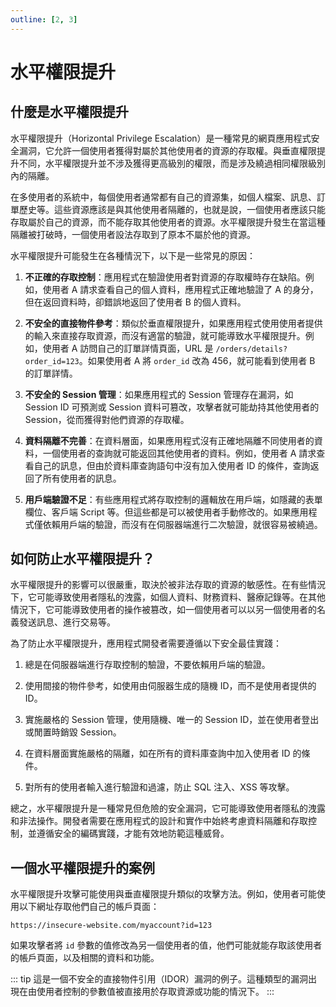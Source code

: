 ```yaml
---
outline: [2, 3]
---
```


# 水平權限提升

## 什麼是水平權限提升

水平權限提升（Horizontal Privilege Escalation）是一種常見的網頁應用程式安全漏洞，它允許一個使用者獲得對屬於其他使用者的資源的存取權。與垂直權限提升不同，水平權限提升並不涉及獲得更高級別的權限，而是涉及繞過相同權限級別內的隔離。

在多使用者的系統中，每個使用者通常都有自己的資源集，如個人檔案、訊息、訂單歷史等。這些資源應該是與其他使用者隔離的，也就是說，一個使用者應該只能存取屬於自己的資源，而不能存取其他使用者的資源。水平權限提升發生在當這種隔離被打破時，一個使用者設法存取到了原本不屬於他的資源。

水平權限提升可能發生在各種情況下，以下是一些常見的原因：

1. **不正確的存取控制**：應用程式在驗證使用者對資源的存取權時存在缺陷。例如，使用者 A 請求查看自己的個人資料，應用程式正確地驗證了 A 的身分，但在返回資料時，卻錯誤地返回了使用者 B 的個人資料。

2. **不安全的直接物件參考**：類似於垂直權限提升，如果應用程式使用使用者提供的輸入來直接存取資源，而沒有適當的驗證，就可能導致水平權限提升。例如，使用者 A 訪問自己的訂單詳情頁面，URL 是 `/orders/details?order_id=123`。如果使用者 A 將 `order_id` 改為 456，就可能看到使用者 B 的訂單詳情。

3. **不安全的 Session 管理**：如果應用程式的 Session 管理存在漏洞，如 Session ID 可預測或 Session 資料可篡改，攻擊者就可能劫持其他使用者的 Session，從而獲得對他們資源的存取權。

4. **資料隔離不完善**：在資料層面，如果應用程式沒有正確地隔離不同使用者的資料，一個使用者的查詢就可能返回其他使用者的資料。例如，使用者 A 請求查看自己的訊息，但由於資料庫查詢語句中沒有加入使用者 ID 的條件，查詢返回了所有使用者的訊息。

5. **用戶端驗證不足**：有些應用程式將存取控制的邏輯放在用戶端，如隱藏的表單欄位、客戶端 Script 等。但這些都是可以被使用者手動修改的。如果應用程式僅依賴用戶端的驗證，而沒有在伺服器端進行二次驗證，就很容易被繞過。

## 如何防止水平權限提升？

水平權限提升的影響可以很嚴重，取決於被非法存取的資源的敏感性。在有些情況下，它可能導致使用者隱私的洩露，如個人資料、財務資料、醫療記錄等。在其他情況下，它可能導致使用者的操作被篡改，如一個使用者可以以另一個使用者的名義發送訊息、進行交易等。

為了防止水平權限提升，應用程式開發者需要遵循以下安全最佳實踐：

1. 總是在伺服器端進行存取控制的驗證，不要依賴用戶端的驗證。

2. 使用間接的物件參考，如使用由伺服器生成的隨機 ID，而不是使用者提供的 ID。

3. 實施嚴格的 Session 管理，使用隨機、唯一的 Session ID，並在使用者登出或閒置時銷毀 Session。

4. 在資料層面實施嚴格的隔離，如在所有的資料庫查詢中加入使用者 ID 的條件。

5. 對所有的使用者輸入進行驗證和過濾，防止 SQL 注入、XSS 等攻擊。

總之，水平權限提升是一種常見但危險的安全漏洞，它可能導致使用者隱私的洩露和非法操作。開發者需要在應用程式的設計和實作中始終考慮資料隔離和存取控制，並遵循安全的編碼實踐，才能有效地防範這種威脅。

## 一個水平權限提升的案例

水平權限提升攻擊可能使用與垂直權限提升類似的攻擊方法。例如，使用者可能使用以下網址存取他們自己的帳戶頁面：

```
https://insecure-website.com/myaccount?id=123
```

如果攻擊者將 `id` 參數的值修改為另一個使用者的值，他們可能就能存取該使用者的帳戶頁面，以及相關的資料和功能。

::: tip
這是一個不安全的直接物件引用（IDOR）漏洞的例子。這種類型的漏洞出現在由使用者控制的參數值被直接用於存取資源或功能的情況下。
:::

